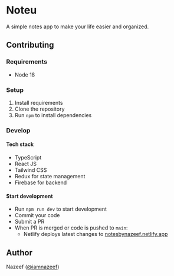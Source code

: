 # Noteu
A simple notes app to make your life easier and organized.

## Contributing

### Requirements
- Node 18

### Setup
1. Install requirements
2. Clone the repository
3. Run ```npm``` to install dependencies

### Develop

#### Tech stack
- TypeScript 
- React JS
- Tailwind CSS
- Redux for state management
- Firebase for backend

#### Start development 
- Run ```npm run dev``` to start development
- Commit your code
- Submit a PR
- When PR is merged or code is pushed to ```main```:
  - Netlify deploys latest changes to [notesbynazeef.netlify.app](https://notesbynazeef.netlify.app/)
  
## Author
Nazeef ([@iamnazeef](http://iamnazeef.netlify.app/))

